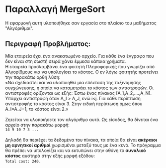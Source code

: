 # Παραλλαγή MergeSort
Η εφαρμογή αυτή υλοποιήθηκε σαν εργασία στο πλαίσιο του μαθήματος "Αλγόριθμοι".

## Περιγραφή Προβλήματος:
Μία εταιρεία έχει ένα ανακατωμένο αρχείο. Για κάθε ένα έγγραφο που δεν
είναι στη σωστή σειρά χάνει έμμεσα κάποια χρήματα. <br>
Η εταιρεία προσλαμβάνει ένα φοιτητή Πληροφορικής που γνωρίζει από Αλγορίθμους για
να υπολογίσει το κόστος. Ο εν λόγω φοιτητής προτείνει την παρακάτω ορθή
λύση: <br>
«Να σχεδιαστεί και να υλοποιηθεί μία επέκταση της ταξινόμησης
συγχώνευσης, η οποία να καταμετράει το κόστος των αντιστροφών. Οι
αντιστροφές ορίζονται ως εξής: Έστω ένας πίνακας [Α_1,Α_2,....,Α_Ν]. Υπάρχει
αντιστροφή όταν Α_Ι > A_J, ενώ i<j. Για κάθε περίπτωση αντιστροφής το
κόστος είναι 3. Στην ειδική περίπτωση όμως όπου Α_Ι=Α_J+1, το κόστος είναι
2.» <br> <br>
Ζητείται να υλοποιήσετε τον αλγόριθμο αυτό. Ως είσοδος, θα δίνεται ένα αρχείο στην παρακάτω μορφή: <br>
```14 9 10 7 3 ...``` <br> <br>
Δηλαδή θα περιέχει τα δεδομένα του πίνακα, τα οποία θα είναι **ακέραιοι μη αρνητικοί αριθμοί**
χωρισμένοι μεταξύ τους με ένα κενό. Το πρόγραμμα θα πρέπει να υπολογίζει και να εκτυπώνει στην
οθόνη το **συνολικό κόστος** αυστηρά στην εξής μορφή εξόδου: <br>
```Total cost: 240```.
